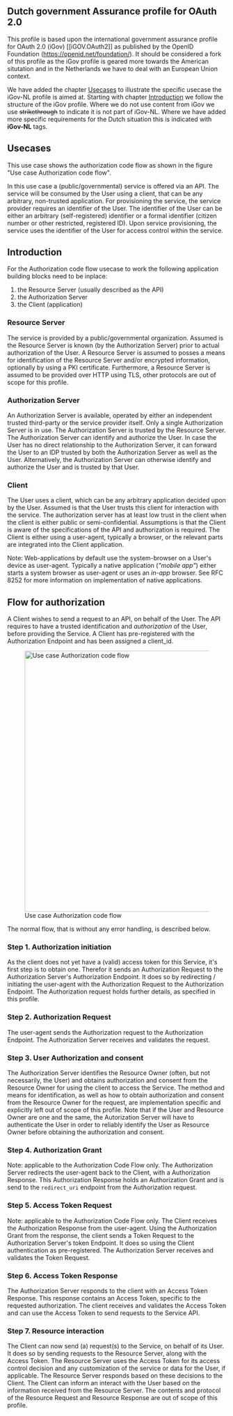 ## Dutch government Assurance profile for OAuth 2.0
This profile is based upon the international government assurance profile for OAuth 2.0 (iGov) [[iGOV.OAuth2]] as published
by the OpenID Foundation (https://openid.net/foundation/). It should be considered a fork of this profile as the iGov profile is geared more towards the American situtation and in the Netherlands we have to deal with an European Union context. 

We have added the chapter [Usecases](#usecases) to illustrate the specific usecase the iGov-NL profile is aimed at. Starting with chapter [Introduction](#introduction) we follow the structure of the iGov profile. Where we do not use content from iGov we use ~~strikethrough~~ to indicate it is not part of iGov-NL. Where we have added more specific requirements for the Dutch situation this is indicated with **iGov-NL** tags.

## Usecases
This use case shows the authorization code flow as shown in the figure "Use case Authorization code flow". 

In this use case a (public/governmental) service is offered via an API.
The service will be consumed by the User using a client, that can be any arbitrary, non-trusted application.
For provisioning the service, the service provider requires an identifier of the User.
The identifier of the User can be either an arbitrary (self-registered) identifier or a formal identifier (citizen number or other restricted, registered ID).
Upon service provisioning, the service uses the identifier of the User for access control within the service.

## Introduction
For the Authorization code flow usecase to work the following application building blocks need to be inplace:
1. the Resource Server (usually described as the API)
2. the Authorization Server
3. the Client (application)

### Resource Server
The service is provided by a public/governmental organization.
Assumed is the Resource Server is known (by the Authorization Server) prior to actual authorization of the User.
A Resource Server is assumed to posses a means for identification of the Resource Server and/or encrypted information, optionally by using a PKI certificate.
Furthermore, a Resource Server is assumed to be provided over HTTP using TLS, other protocols are out of scope for this profile.

### Authorization Server
An Authorization Server is available, operated by either an independent trusted third-party or the service provider itself.
Only a single Authorization Server is in use.
The Authorization Server is trusted by the Resource Server.
The Authorization Server can identify and authorize the User.
In case the User has no direct relationship to the Authorization Server, it can forward the User to an IDP trusted by both the Authorization Server as well as the User.
Alternatively, the Authorization Server can otherwise identify and authorize the User and is trusted by that User.

### Client
The User uses a client, which can be any arbitrary application decided upon by the User.
Assumed is that the User trusts this client for interaction with the service.
The authorization server has at least low trust in the client when the client is either public or semi-confidential.
Assumptions is that the Client is aware of the specifications of the API and authorization is required.
The Client is either using a user-agent, typically a browser, or the relevant parts are integrated into the Client application.

Note:
Web-applications by default use the system-browser on a User's device as user-agent.
Typically a native application (_"mobile app"_) either starts a system browser as user-agent or uses an _in-app_ browser.
See RFC 8252 for more information on implementation of native applications.


## Flow for authorization
A Client wishes to send a request to an API, on behalf of the User.
The API requires to have a trusted identification and *authorization* of the User, before providing the Service.
A Client has pre-registered with the Authorization Endpoint and has been assigned a client_id.

<figure id='authorization_code'>
	<img src='media/use_case4_authorization_code.png' width="600" alt="Use case Authorization code flow"/>
	<figcaption>Use case Authorization code flow</figcaption>
 </figure>

The normal flow, that is without any error handling, is described below.

### Step 1. Authorization initiation
As the client does not yet have a (valid) access token for this Service, it's first step is to obtain one.
Therefor it sends an Authorization Request to the Authorization Server's Authorization Endpoint.
It does so by redirecting / initiating the user-agent with the Authorization Request to the Authorization Endpoint.
The Authorization request holds further details, as specified in this profile.

### Step 2. Authorization Request
The user-agent sends the Authorization request to the Authorization Endpoint.
The Authorization Server receives and validates the request.

### Step 3. User Authorization and consent
The Authorization Server identifies the Resource Owner (often, but not necessarily, the User) and obtains authorization and consent from the Resource Owner for using the client to access the Service.
The method and means for identification, as well as how to obtain authorization and consent from the Resource Owner for the request, are implementation specific and explicitly left out of scope of this profile.
Note that if the User and Resource Owner are one and the same, the Autorization Server will have to authenticate the User in order to reliably identify the User as Resource Owner before obtaining the authorization and consent.

### Step 4. Authorization Grant
Note: applicable to the Authorization Code Flow only.
The Authorization Server redirects the user-agent back to the Client, with a Authorization Response.
This Authorization Response holds an Authorization Grant and is send to the `redirect_uri` endpoint from the Authorization request.

### Step 5. Access Token Request
Note: applicable to the Authorization Code Flow only.
The Client receives the Authorization Response from the user-agent.
Using the Authorization Grant from the response, the client sends a Token Request to the Authorization Server's token Endpoint.
It does so using the Client authentication as pre-registered.
The Authorization Server receives and validates the Token Request.

### Step 6. Access Token Response
The Authorization Server responds to the client with an Access Token Response.
This response contains an Access Token, specific to the requested authorization.
The client receives and validates the Access Token and can use the Access Token to send requests to the Service API.

### Step 7. Resource interaction
The Client can now send (a) request(s) to the Service, on behalf of its User.
It does so by sending requests to the Resource Server, along with the Access Token.
The Resource Server uses the Access Token for its access control decision and any customization of the service or data for the User, if applicable.
The Resource Server responds based on these decisions to the Client.
The Client can inform an interact with the User based on the information received from the Resource Server.
The contents and protocol of the Resource Request and Resource Response are out of scope of this profile.
